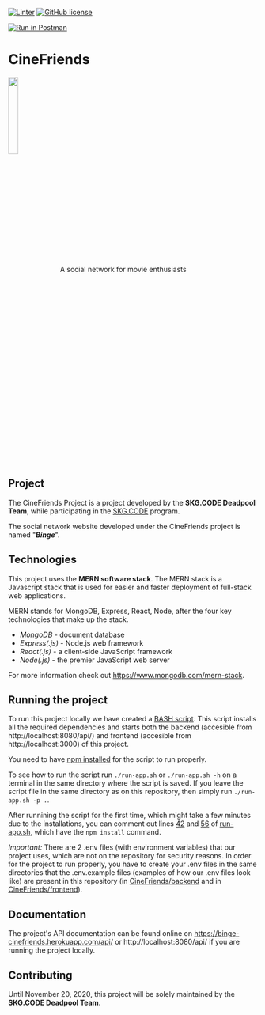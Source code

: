 [![Linter](https://github.com/dimosp/CineFriends/workflows/Linter/badge.svg)](https://github.com/marketplace/actions/super-linter)
[![GitHub license](https://img.shields.io/github/license/dimosp/CineFriends)](https://github.com/dimosp/CineFriends/blob/main/LICENSE)

[![Run in Postman](https://run.pstmn.io/button.svg)](https://app.getpostman.com/run-collection/76630529e764aa915f80#?env%5BCineFriends%20localhost%5D=W3sia2V5IjoiYWRkcmVzcyIsInZhbHVlIjoiMTI3LjAuMC4xIiwiZW5hYmxlZCI6dHJ1ZX0seyJrZXkiOiJwb3J0IiwidmFsdWUiOiI4MDgwIiwiZW5hYmxlZCI6dHJ1ZX0seyJrZXkiOiJhcGkiLCJ2YWx1ZSI6ImFwaSIsImVuYWJsZWQiOnRydWV9LHsia2V5IjoicHJvdG9jb2wiLCJ2YWx1ZSI6Imh0dHAiLCJlbmFibGVkIjp0cnVlfV0=)

# CineFriends 
<p>
	<img src="https://user-images.githubusercontent.com/72674792/96276279-72033780-0fdb-11eb-8adc-01306c6e08ef.png" align="center" height="20%" width="20%">
A social network for movie enthusiasts
</p>

## Project
The CineFriends Project is a project developed by the **SKG.CODE Deadpool Team**, while participating in the [SKG.CODE](https://www.skgcode.gr/) program.

The social network website developed under the CineFriends project is named "***Binge***".

## Technologies
This project uses the **MERN software stack**. 
The MERN stack is a Javascript stack that is used for easier and faster deployment of full-stack web applications. 

MERN stands for MongoDB, Express, React, Node, after the four key technologies that make up the stack.
-   *MongoDB* - document database
-   *Express(.js)* - Node.js web framework
-   *React(.js)* - a client-side JavaScript framework
-   *Node(.js)* - the premier JavaScript web server

For more information check out https://www.mongodb.com/mern-stack.

## Running the project
To run this project locally we have created a [BASH script](https://github.com/dimosp/CineFriends/blob/main/run-app.sh).
This script installs all the required dependencies and starts both the backend (accesible from http://localhost:8080/api/) 
and frontend (accesible from http://localhost:3000) of this project.

You need to have [npm installed](https://www.npmjs.com/get-npm) for the script to run properly.

To see how to run the script run ```./run-app.sh``` or ```./run-app.sh -h``` on a terminal in the same directory where the script is saved.
If you leave the script file in the same directory as on this repository, then simply run ```./run-app.sh -p .```.

After runnining the script for the first time, which might take a few minutes due to the installations, you can comment out
lines [42](https://github.com/dimosp/CineFriends/blob/main/run-app.sh#L42) and [56](https://github.com/dimosp/CineFriends/blob/main/run-app.sh#L56) of [run-app.sh](https://github.com/dimosp/CineFriends/blob/main/run-app.sh), which have the ```npm install``` command.

*Important:* There are 2 .env files (with environment variables) that our project uses, which are not on the repository for security reasons. In order for the project to run properly, you have to create your .env files in the same directories that the .env.example files (examples of how our .env files look like) are present in this repository (in [CineFriends/backend](https://github.com/dimosp/CineFriends/tree/main/backend) and in [CineFriends/frontend](https://github.com/dimosp/CineFriends/tree/main/frontend)).

## Documentation
The project's API documentation can be found online on https://binge-cinefriends.herokuapp.com/api/ or http://localhost:8080/api/ if you are running the project locally.

## Contributing
Until November 20, 2020, this project will be solely maintained by the **SKG.CODE Deadpool Team**.
